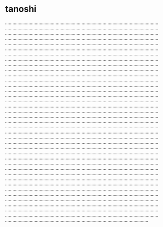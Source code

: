 # tanoshi
............................................................................................................................................................................................................................................................................................................................................................................................................................................................................................................................................................................................................................................................................................................................................................................................................................................................................................................................................................................................................................................................................................................................................................................................................................................................................................................................................................................................................................................................................................................................................................................................................................................................................................................................................................................................................................................................................................................................................................................................................................................................................................................................................................................................................................................................................................................................................................................................................................................................................................................................................................................................................................................................................................................................................................................................................................................................................................................................................................................................................................................................................................................................................................................................................................................................................................................................................................................................................................................................................................................................................................................................................................................................................................................................................................................................................................................................................................................................................................................................................................................................................................................................................................................................................................................................................................................................................................................................................................................................................................................................................................................................................................................................................................................................................................................................................................................................................................................................................................................................................................